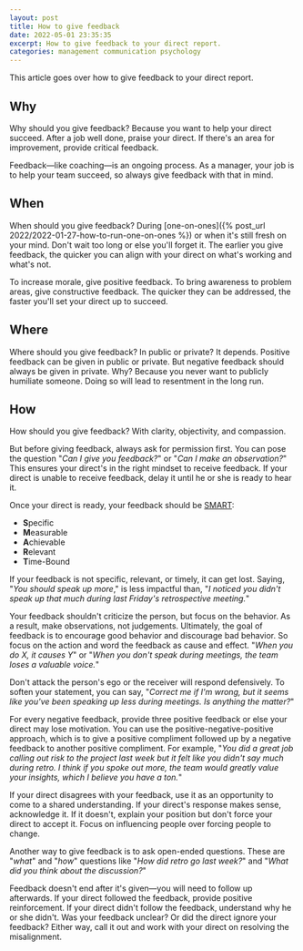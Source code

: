 ```yaml
---
layout: post
title: How to give feedback
date: 2022-05-01 23:35:35
excerpt: How to give feedback to your direct report.
categories: management communication psychology
---
```


This article goes over how to give feedback to your direct report.

## Why

Why should you give feedback? Because you want to help your direct succeed. After a job well done, praise your direct. If there's an area for improvement, provide critical feedback.

Feedback&mdash;like coaching&mdash;is an ongoing process. As a manager, your job is to help your team succeed, so always give feedback with that in mind.

## When

When should you give feedback? During [one-on-ones]({% post_url 2022/2022-01-27-how-to-run-one-on-ones %}) or when it's still fresh on your mind. Don't wait too long or else you'll forget it. The earlier you give feedback, the quicker you can align with your direct on what's working and what's not.

To increase morale, give positive feedback. To bring awareness to problem areas, give constructive feedback. The quicker they can be addressed, the faster you'll set your direct up to succeed.

## Where

Where should you give feedback? In public or private? It depends. Positive feedback can be given in public or private. But negative feedback should always be given in private. Why? Because you never want to publicly humiliate someone. Doing so will lead to resentment in the long run.

## How

How should you give feedback? With clarity, objectivity, and compassion.

But before giving feedback, always ask for permission first. You can pose the question "_Can I give you feedback?_" or "_Can I make an observation?_" This ensures your direct's in the right mindset to receive feedback. If your direct is unable to receive feedback, delay it until he or she is ready to hear it.

Once your direct is ready, your feedback should be [SMART](https://wikipedia.org/wiki/SMART_criteria):

- **S**pecific
- **M**easurable
- **A**chievable
- **R**elevant
- **T**ime-Bound

If your feedback is not specific, relevant, or timely, it can get lost. Saying, "_You should speak up more_," is less impactful than, "_I noticed you didn't speak up that much during last Friday's retrospective meeting._"

Your feedback shouldn't criticize the person, but focus on the behavior. As a result, make observations, not judgements. Ultimately, the goal of feedback is to encourage good behavior and discourage bad behavior. So focus on the action and word the feedback as cause and effect. "_When you do X, it causes Y_" or "_When you don't speak during meetings, the team loses a valuable voice._"

Don't attack the person's ego or the receiver will respond defensively. To soften your statement, you can say, "_Correct me if I'm wrong, but it seems like you've been speaking up less during meetings. Is anything the matter?_"

For every negative feedback, provide three positive feedback or else your direct may lose motivation. You can use the positive-negative-positive approach, which is to give a positive compliment followed up by a negative feedback to another positive compliment. For example, "_You did a great job calling out risk to the project last week but it felt like you didn't say much during retro. I think if you spoke out more, the team would greatly value your insights, which I believe you have a ton._"

If your direct disagrees with your feedback, use it as an opportunity to come to a shared understanding. If your direct's response makes sense, acknowledge it. If it doesn't, explain your position but don't force your direct to accept it. Focus on influencing people over forcing people to change.

Another way to give feedback is to ask open-ended questions. These are "_what_" and "_how_" questions like "_How did retro go last week?_" and "_What did you think about the discussion?_"

Feedback doesn't end after it's given&mdash;you will need to follow up afterwards. If your direct followed the feedback, provide positive reinforcement. If your direct didn't follow the feedback, understand why he or she didn't. Was your feedback unclear? Or did the direct ignore your feedback? Either way, call it out and work with your direct on resolving the misalignment.
